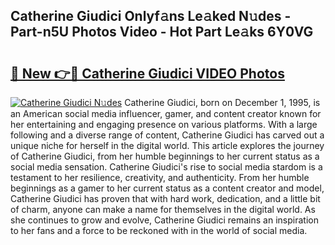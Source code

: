 ## Catherine Giudici Onlyf𝚊ns Le𝚊ked N𝚞des - Part-n5U Photos Video - Hot Part Le𝚊ks 6Y0VG

# <h2><a href="http://ab38258.deff.icu/?id=Catherine+Giudici">🔗 New 👉🔴 Catherine Giudici VIDEO Photos</a></h2>

[![Catherine Giudici N𝚞des](https://i.imgur.com/rIISA9y.gif)](http://ab38258.deff.icu/?id=Catherine+Giudici)
Catherine Giudici, born on December 1, 1995, is an American social media influencer, gamer, and content creator known for her entertaining and engaging presence on various platforms. With a large following and a diverse range of content, Catherine Giudici has carved out a unique niche for herself in the digital world. This article explores the journey of Catherine Giudici, from her humble beginnings to her current status as a social media sensation. Catherine Giudici's rise to social media stardom is a testament to her resilience, creativity, and authenticity. From her humble beginnings as a gamer to her current status as a content creator and model, Catherine Giudici has proven that with hard work, dedication, and a little bit of charm, anyone can make a name for themselves in the digital world. As she continues to grow and evolve, Catherine Giudici remains an inspiration to her fans and a force to be reckoned with in the world of social media.
